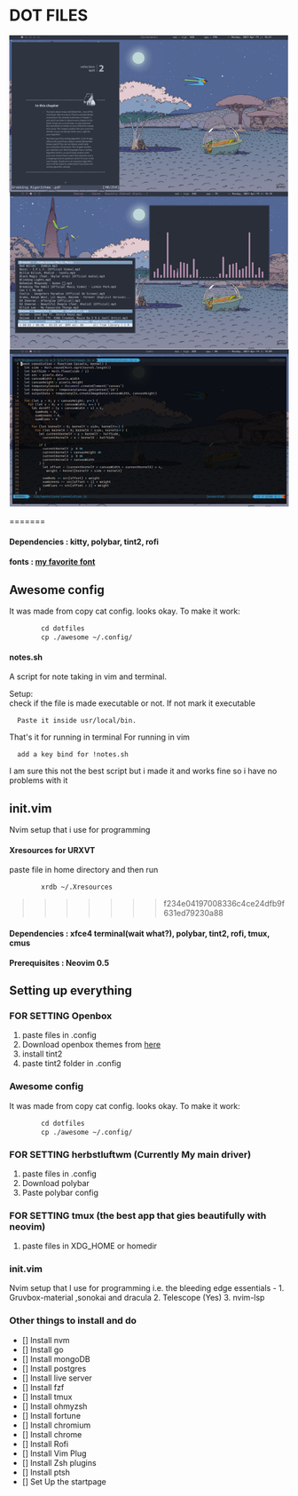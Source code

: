 # DOT FILES

![Rice](./screenshots/nord-herbluftwm.png)

=======

#### Dependencies : kitty, polybar, tint2, rofi
#### fonts : [my favorite font](https://github.com/sainnhe/icursive-nerd-font/wiki/Preview#hack-icursive-s12)

## Awesome config
It was made from copy cat config. looks okay.
To make it work:
            
            cd dotfiles
            cp ./awesome ~/.config/

#### notes.sh
A script for note taking in vim and terminal.

Setup:   
      check if the file is made executable or not. If not mark it executable   
      
      Paste it inside usr/local/bin.

That's it for running in terminal 
For running in vim             
      
      add a key bind for !notes.sh


I am sure this not the best script but i made it and works fine so i have no problems with it

## init.vim

Nvim setup that i use for programming


#### Xresources for URXVT

paste file in home directory and then run
            
            xrdb ~/.Xresources
>>>>>>> f234e04197008336c4ce24dfb9f631ed79230a88

#### Dependencies : xfce4 terminal(wait what?), polybar, tint2, rofi, tmux, cmus
 
**Prerequisites : Neovim 0.5**

## Setting up everything

### FOR SETTING Openbox
1. paste files in .config
2. Download openbox themes from [here](https://github.com/addy-dclxvi/openbox-theme-collections)
3. install tint2 
4. paste tint2 folder in .config

### Awesome config
It was made from copy cat config. looks okay.
To make it work:
            
            cd dotfiles
            cp ./awesome ~/.config/


### FOR SETTING herbstluftwm (Currently My main driver)
1. paste files in .config
2. Download polybar
3. Paste polybar config

### FOR SETTING tmux (the best app that gies beautifully with neovim)
1. paste files in XDG_HOME or homedir

### init.vim

Nvim setup that I use for programming i.e. the bleeding edge
essentials  - 
    1. Gruvbox-material ,sonokai and dracula 
    2. Telescope (Yes)
    3. nvim-lsp

### Other things to install and do
- [] Install nvm
- [] Install go
- [] Install mongoDB
- [] Install postgres
- [] Install live server
- [] Install fzf 
- [] Install tmux 
- [] Install ohmyzsh
- [] Install fortune 
- [] Install chromium
- [] Install chrome
- [] Install Rofi 
- [] Install Vim Plug 
- [] Install Zsh plugins
- [] Install ptsh 
- [] Set Up the startpage 
